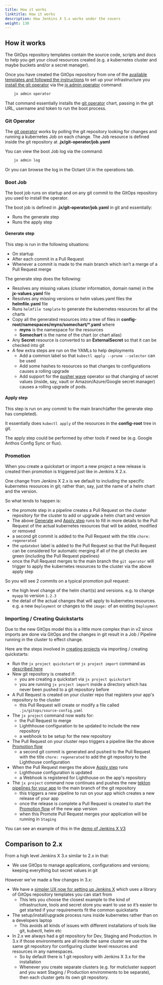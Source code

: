 ```yaml
---
title: How it works
linktitle: How it works
description: How Jenkins X 3.x works under the covers
weight: 130
---
```



## How it works

The GitOps repository templates contain the source code, scripts and docs to help you get your cloud resources created (e.g. a kubernetes cluster and maybe buckets and/or a secret manager).

Once you have created the GitOps repository from one of the [available templates and followed the instructions](/docs/v3/getting-started/) to set up your infrastructure you [install the git operator](/docs/v3/guides/operator/) via the [jx admin operator](https://github.com/jenkins-x/jx-admin/blob/master/docs/cmd/jx-admin_operator.md) command:


```bash
    jx admin operator
```


That command essentially installs the [git operator](https://github.com/jenkins-x/jx-git-operator) chart, passing in the git URL, username and token to run the boot process.


### Git Operator

The [git operator](https://github.com/jenkins-x/jx-git-operator) works by polling the git repository looking for changes and running a kubernetes Job on each change. The Job resource is defined inside the git repository at **.jx/git-operator/job.yaml**

You can view the boot Job log via the command:


```bash
    jx admin log
```


Or you can browse the log in the Octant UI in the operations tab.


### Boot Job

The boot job runs on startup and on any git commit to the GitOps repository you used to install the operator.

The boot job is defined in **.jx/git-operator/job.yaml** in git and essentially:


* Runs the generate step
* Runs the apply step


#### Generate step

This step is run in the following situations:


* On startup 
* After each commit in a Pull Request
* Whenever a commit is made to the main branch which isn’t a merge of a Pull Request merge


The generate step does the following:


* Resolves any missing values (cluster information, domain name) in the **jx-values.yaml** file
* Resolves any missing versions or helm values.yaml files the **helmfile.yaml** file
* Runs `helmfile template` to generate the kubernetes resources for all the charts
* Copy all the generated resources into a tree of files in **config-root/namespaces/myns/somechart/*.yaml** where 
    * **myns** is the namespace for the resources
    * **Somechart** is the name of the chart (or chart alias) 
* Any **Secret** resource is converted to an **ExternalSecret** so that it can be checked into git
* A few extra steps are run on the YAMLs to help deployments
    * Add a common label so that `kubectl apply --prune --selector` can be used
    * Add some hashes to resources so that changes to configurations causes a rolling upgrade
    * Add support for the [pusher wave](https://github.com/pusher/wave) operator so that changing of secret values (inside, say, vault or Amazon/Azure/Google secret manager) causes a rolling upgrade of pods.


#### Apply step

This step is run on any commit to the main branch(after the generate step has completed).

It essentially does `kubectl apply` of the resources in the **config-root** tree in git.

The apply step could be performed by other tools if need be (e.g. Google Anthos Config Sync or flux).


### Promotion

When you create a quickstart or import a new project a new release is created then promotion is triggered just like in Jenkins X 2.x.

One change from Jenkins X 2.x is we default to including the specific kubernetes resources in git; rather than, say, just the name of a helm chart and the version.

So what tends to happen is:

* the promote step in a pipeline creates a Pull Request on the cluster repository for the cluster to add or upgrade a helm chart and version
* The above [Generate](#generate-step) and [Apply step](#apply-step) runs to fill in more details to the Pull Request of the actual kubernetes resources that will be added, modified or removed
* a second git commit is added to the Pull Request with the title `chore: regenerated`
* the `updatebot` label is added to the Pull Request so that the Pull Request can be considered for automatic merging if all of the git checks are green (including the Pull Request pipelines)
* once the Pull Request merges to the main branch the `git operator` will trigger to apply the kubernetes resources to the cluster via the above apply step


So you will see 2 commits on a typical promotion pull request:

* the high level change of the helm chart(s) and versions. e.g. to change `myapp` to version `1.2.3` 
* the detail of the actual changes that will apply to kubernetes resources. e.g. a new `Deployment` or changes to the `image:` of an existing `Deployment` 


### Importing / Creating Quickstarts

Due to the new GitOps model this is a little more complex than in v2 since imports are done via GitOps and the changes in git result in a Job / Pipeline running in the cluster to effect change.

Here are the steps involved in [creating projects](/docs/v3/create-project/) via importing / creating quickstarts:

* Run the `jx project quickstart` or `jx project import` command as [described here](/docs/v3/create-project/)
* New git repository is created if:
  * you are creating a quickstart via `jx project quickstart`
  * you are running `jx project import` inside a directory which has never been pushed to a git repository before
* A Pull Request is created on your cluster repo that registers your app's repository to the cluster
  * this Pull Request will create or modify a file called `.jx/gitops/source-config.yaml`
* The `jx project` command now waits for: 
  * the Pull Request to merge
  * Lighthhouse configuration to be updated to include the new repository
  * a webhook to be setup for the new repository    
* The Pull Request on your cluster repo triggers a pipeline like the above [Promotion flow](#promotion) 
  * a second git commit is generated and pushed to the Pull Request with the title `chore: regenerated` to add the git repository to the Lighthouse configuration
* When the Pull Request merges the above [Apply step](#apply-step) runs
  * Lighthouse configuration is updated
  * a Webhook is registered for Lighthouse on the app's repository
* The `jx project` command now continues and pushes the new [tekton pipelines for your app](docs/v3/guides/pipeline-catalog/) to the main branch of the git repository
  * this triggers a new pipeline to run on your app which creates a new release of your app 
  * once the release is complete a Pull Request is created to start the [Promotion flow](#promotion) of the new app version
  * when this Promote Pull Request merges your application will be running in `Staging` 


You can see an example of this in the [demo of Jenkins X V3](/blog/2020/09/16/jx-v3-alpha/)  

## Comparison to 2.x

From a high level Jenkins X 3.x similar to 2.x in that:

* We use GitOps to manage applications, configurations and versions; keeping everything but secret values in git

However we’ve made a few changes in 3.x:

* We have a [simpler UX now for setting up Jenkins X](/docs/v3/getting-started/) which uses a library of GitOps repository templates you can start from
    * This lets you choose the closest example to the kind of infrastructure, tools and secret store you want to use so it’s easier to get started if your requirements fit the common quickstarts
* The setup/install/upgrade process runs inside kubernetes rather than on a developers laptop
    * This avoids all kinds of issues with different installations of tools like git, kubectl, helm etc
* In 2.x we always had a git repository for Dev, Staging and Production. In 3.x if those environments are all inside the same cluster we use the same git repository for configuring cluster level resources and resources in any namespaces.
    * So by default there is 1 git repository with Jenkins X 3.x for the installation
    * Whenever you create separate clusters (e.g. for muticluster support and you want Staging / Production environments to be separate), then each cluster gets its own git repository.
